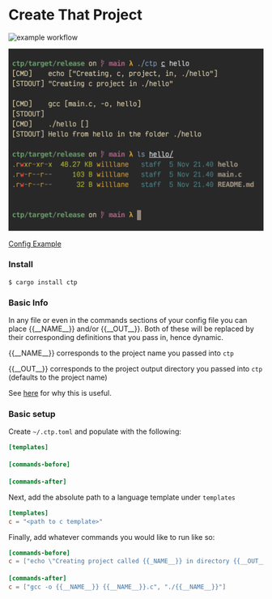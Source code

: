 # Create That Project

![example workflow](https://github.com/willdoescode/ctp/actions/workflows/rust.yml/badge.svg)

![example](./assets/e.png)

[Config Example](./.ctp.toml.example)

### Install

```console
$ cargo install ctp
```

### Basic Info

In any file or even in the commands sections of your config file you can place {{\_\_NAME\_\_}} and/or {{\_\_OUT\_\_}}. Both of these will be replaced by their corresponding definitions that you pass in, hence dynamic.

{{\_\_NAME\_\_}} corresponds to the project name you passed into `ctp`

{{\_\_OUT\_\_}} corresponds to the project output directory you passed into `ctp` (defaults to the project name)

See [here](https://github.com/willdoescode/ctp/blob/main/proj-example/main.c) for why this is useful.

### Basic setup

Create `~/.ctp.toml` and populate with the following:

```toml
[templates]

[commands-before]

[commands-after]
```

Next, add the absolute path to a language template under `templates`

```toml
[templates]
c = "<path to c template>"
```

Finally, add whatever commands you would like to run like so:

```toml
[commands-before]
c = ["echo \"Creating project called {{_NAME__}} in directory {{__OUT__}}\""]

[commands-after]
c = ["gcc -o {{__NAME__}} {{__NAME__}}.c", "./{{__NAME__}}"]
```
